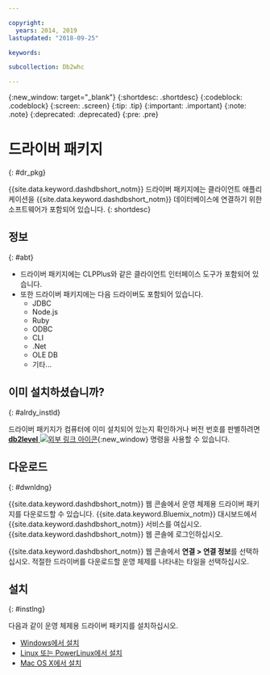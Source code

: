```yaml
---

copyright:
  years: 2014, 2019
lastupdated: "2018-09-25"

keywords:

subcollection: Db2whc

---
```


<!-- Attribute definitions --> 
{:new_window: target="_blank"}
{:shortdesc: .shortdesc}
{:codeblock: .codeblock}
{:screen: .screen}
{:tip: .tip}
{:important: .important}
{:note: .note}
{:deprecated: .deprecated}
{:pre: .pre}

# 드라이버 패키지
{: #dr_pkg}

{{site.data.keyword.dashdbshort_notm}} 드라이버 패키지에는 클라이언트 애플리케이션을 {{site.data.keyword.dashdbshort_notm}} 데이터베이스에 연결하기 위한 소프트웨어가 포함되어 있습니다. 
{: shortdesc}

## 정보
{: #abt}

- 드라이버 패키지에는 CLPPlus와 같은 클라이언트 인터페이스 도구가 포함되어 있습니다.
- 또한 드라이버 패키지에는 다음 드라이버도 포함되어 있습니다. 
  - JDBC
  - Node.js
  - Ruby
  - ODBC
  - CLI
  - .Net
  - OLE DB
  - 기타...

## 이미 설치하셨습니까?
{: #alrdy_instld}

드라이버 패키지가 컴퓨터에 이미 설치되어 있는지 확인하거나 버전 번호를 판별하려면 [**db2level** ![외부 링크 아이콘](../../../icons/launch-glyph.svg "외부 링크 아이콘")](https://www.ibm.com/support/knowledgecenter/SS6NHC/com.ibm.swg.im.dashdb.admin.cmd.doc/doc/r0009195.html){:new_window} 명령을 사용할 수 있습니다.

## 다운로드
{: #dwnldng}

{{site.data.keyword.dashdbshort_notm}} 웹 콘솔에서 운영 체제용 드라이버 패키지를 다운로드할 수 있습니다. {{site.data.keyword.Bluemix_notm}} 대시보드에서 {{site.data.keyword.dashdbshort_notm}} 서비스를 여십시오. {{site.data.keyword.dashdbshort_notm}} 웹 콘솔에 로그인하십시오.

{{site.data.keyword.dashdbshort_notm}} 웹 콘솔에서 **연결 > 연결 정보**를 선택하십시오. 적절한 드라이버를 다운로드할 운영 체제를 나타내는 타일을 선택하십시오.

## 설치
{: #instlng}

다음과 같이 운영 체제용 드라이버 패키지를 설치하십시오.
- [Windows에서 설치](/docs/services/Db2whc/connecting/install_win.html)
- [Linux 또는 PowerLinux에서 설치](/docs/services/Db2whc/connecting/install_linux.html)
- [Mac OS X에서 설치](/docs/services/Db2whc/connecting/install_mac.html)

<!-- ## Configuring

To connect local applications or client tools to your {{site.data.keyword.dashdbshort_notm}} database, [configure your environment for your Db2 database](driver_pkg_cfg.html). -->


